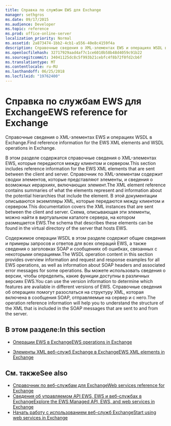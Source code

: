 ```yaml
---
title: Справка по службам EWS для Exchange
manager: sethgros
ms.date: 09/17/2015
ms.audience: Developer
ms.topic: reference
ms.prod: office-online-server
localization_priority: Normal
ms.assetid: 2a873474-1bb2-4cb1-a556-40e8c4159f4a
description: Справочные сведения о XML-элементах EWS и операциях WSDL в Exchange.
ms.openlocfilehash: 32717929aad4af7c1ce6010b58b48d4059c91b22
ms.sourcegitcommit: 34041125dc8c5f993b21cebfc4f8b72f0fd2cb6f
ms.translationtype: MT
ms.contentlocale: ru-RU
ms.lasthandoff: 06/25/2018
ms.locfileid: "19762400"
---
```

# <a name="ews-reference-for-exchange"></a><span data-ttu-id="62111-103">Справка по службам EWS для Exchange</span><span class="sxs-lookup"><span data-stu-id="62111-103">EWS reference for Exchange</span></span>

<span data-ttu-id="62111-104">Справочные сведения о XML-элементах EWS и операциях WSDL в Exchange.</span><span class="sxs-lookup"><span data-stu-id="62111-104">Find reference information for the EWS XML elements and WSDL operations in Exchange.</span></span>
  
<span data-ttu-id="62111-105">В этом разделе содержатся справочные сведения о XML-элементах EWS, которые передаются между клиентом и сервером.</span><span class="sxs-lookup"><span data-stu-id="62111-105">This section includes reference information for the EWS XML elements that are sent between the client and server.</span></span> <span data-ttu-id="62111-106">Справочник по XML-элементам содержит сводки элементов, которые представляют элементы, и сведения о возможных иерархиях, включающих элемент.</span><span class="sxs-lookup"><span data-stu-id="62111-106">The XML element reference contains summaries of what the elements represent and information about the potential hierarchies that include the element.</span></span> <span data-ttu-id="62111-107">В этой документации описываются экземпляры XML, которые передаются между клиентом и сервером.</span><span class="sxs-lookup"><span data-stu-id="62111-107">This documentation covers the XML instances that are sent between the client and server.</span></span> <span data-ttu-id="62111-108">Схема, описывающая эти элементы, можно найти в виртуальном каталоге сервера, на котором размещается EWS.</span><span class="sxs-lookup"><span data-stu-id="62111-108">The schema that describes these elements can be found in the virtual directory of the server that hosts EWS.</span></span> 
  
<span data-ttu-id="62111-109">Содержимое операции WSDL в этом разделе содержит общие сведения и примеры запросов и ответов для всех операций EWS, а также сведения о заголовках SOAP и сообщениях об ошибках, связанных с некоторыми операциями.</span><span class="sxs-lookup"><span data-stu-id="62111-109">The WSDL operation content in this section provides overview information and request and response examples for all EWS operations, as well as information about SOAP headers and associated error messages for some operations.</span></span> <span data-ttu-id="62111-110">Вы можете использовать сведения о версии, чтобы определить, какие функции доступны в различных версиях EWS.</span><span class="sxs-lookup"><span data-stu-id="62111-110">You can use the version information to determine which features are available in different versions of EWS.</span></span> <span data-ttu-id="62111-111">Справочные сведения об операциях помогут разослаться на структуру XML, которая включена в сообщения SOAP, отправляемые на сервер и с него.</span><span class="sxs-lookup"><span data-stu-id="62111-111">The operation reference information will help you to understand the structure of the XML that is included in the SOAP messages that are sent to and from the server.</span></span> 
  
## <a name="in-this-section"></a><span data-ttu-id="62111-112">В этом разделе:</span><span class="sxs-lookup"><span data-stu-id="62111-112">In this section</span></span>
<span data-ttu-id="62111-113"><a name="bk_InThisSection"> </a></span><span class="sxs-lookup"><span data-stu-id="62111-113"><a name="bk_InThisSection"> </a></span></span>

- [<span data-ttu-id="62111-114">Операции EWS в Exchange</span><span class="sxs-lookup"><span data-stu-id="62111-114">EWS operations in Exchange</span></span>](ews-operations-in-exchange.md)
    
- [<span data-ttu-id="62111-115">Элементы XML веб-служб Exchange в Exchange</span><span class="sxs-lookup"><span data-stu-id="62111-115">EWS XML elements in Exchange</span></span>](ews-xml-elements-in-exchange.md)
    
## <a name="see-also"></a><span data-ttu-id="62111-116">См. также</span><span class="sxs-lookup"><span data-stu-id="62111-116">See also</span></span>

- [<span data-ttu-id="62111-117">Справочник по веб-службам для Exchange</span><span class="sxs-lookup"><span data-stu-id="62111-117">Web services reference for Exchange</span></span>](web-services-reference-for-exchange.md)
- [<span data-ttu-id="62111-118">Сведения об управляемом API EWS, EWS и веб-службах в Exchange</span><span class="sxs-lookup"><span data-stu-id="62111-118">Explore the EWS Managed API, EWS, and web services in Exchange</span></span>](../exchange-web-services/explore-the-ews-managed-api-ews-and-web-services-in-exchange.md)
- [<span data-ttu-id="62111-119">Начать работу с использованием веб-служб Exchange</span><span class="sxs-lookup"><span data-stu-id="62111-119">Start using web services in Exchange</span></span>](../exchange-web-services/start-using-web-services-in-exchange.md)
    


